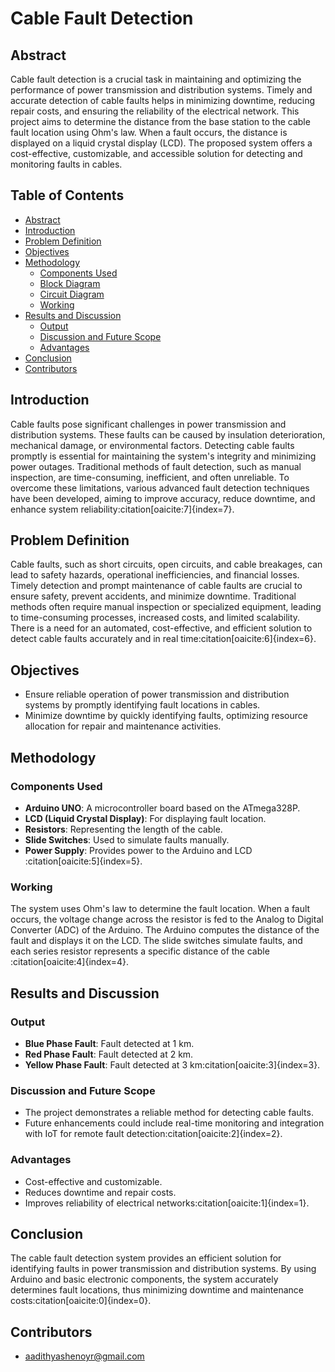 # Cable Fault Detection

## Abstract
Cable fault detection is a crucial task in maintaining and optimizing the performance of power transmission and distribution systems. Timely and accurate detection of cable faults helps in minimizing downtime, reducing repair costs, and ensuring the reliability of the electrical network. This project aims to determine the distance from the base station to the cable fault location using Ohm's law. When a fault occurs, the distance is displayed on a liquid crystal display (LCD). The proposed system offers a cost-effective, customizable, and accessible solution for detecting and monitoring faults in cables.

## Table of Contents
- [Abstract](#abstract)
- [Introduction](#introduction)
- [Problem Definition](#problem-definition)
- [Objectives](#objectives)
- [Methodology](#methodology)
  - [Components Used](#components-used)
  - [Block Diagram](#block-diagram)
  - [Circuit Diagram](#circuit-diagram)
  - [Working](#working)
- [Results and Discussion](#results-and-discussion)
  - [Output](#output)
  - [Discussion and Future Scope](#discussion-and-future-scope)
  - [Advantages](#advantages)
- [Conclusion](#conclusion)
- [Contributors](#contributors)
  
## Introduction
Cable faults pose significant challenges in power transmission and distribution systems. These faults can be caused by insulation deterioration, mechanical damage, or environmental factors. Detecting cable faults promptly is essential for maintaining the system's integrity and minimizing power outages. Traditional methods of fault detection, such as manual inspection, are time-consuming, inefficient, and often unreliable. To overcome these limitations, various advanced fault detection techniques have been developed, aiming to improve accuracy, reduce downtime, and enhance system reliability&#8203;:citation[oaicite:7]{index=7}&#8203;.

## Problem Definition
Cable faults, such as short circuits, open circuits, and cable breakages, can lead to safety hazards, operational inefficiencies, and financial losses. Timely detection and prompt maintenance of cable faults are crucial to ensure safety, prevent accidents, and minimize downtime. Traditional methods often require manual inspection or specialized equipment, leading to time-consuming processes, increased costs, and limited scalability. There is a need for an automated, cost-effective, and efficient solution to detect cable faults accurately and in real time&#8203;:citation[oaicite:6]{index=6}&#8203;.

## Objectives
- Ensure reliable operation of power transmission and distribution systems by promptly identifying fault locations in cables.
- Minimize downtime by quickly identifying faults, optimizing resource allocation for repair and maintenance activities.

## Methodology
### Components Used
- **Arduino UNO**: A microcontroller board based on the ATmega328P.
- **LCD (Liquid Crystal Display)**: For displaying fault location.
- **Resistors**: Representing the length of the cable.
- **Slide Switches**: Used to simulate faults manually.
- **Power Supply**: Provides power to the Arduino and LCD&#8203;:citation[oaicite:5]{index=5}&#8203;.


### Working
The system uses Ohm's law to determine the fault location. When a fault occurs, the voltage change across the resistor is fed to the Analog to Digital Converter (ADC) of the Arduino. The Arduino computes the distance of the fault and displays it on the LCD. The slide switches simulate faults, and each series resistor represents a specific distance of the cable&#8203;:citation[oaicite:4]{index=4}&#8203;.

## Results and Discussion
### Output
- **Blue Phase Fault**: Fault detected at 1 km.
- **Red Phase Fault**: Fault detected at 2 km.
- **Yellow Phase Fault**: Fault detected at 3 km&#8203;:citation[oaicite:3]{index=3}&#8203;.

### Discussion and Future Scope
- The project demonstrates a reliable method for detecting cable faults.
- Future enhancements could include real-time monitoring and integration with IoT for remote fault detection&#8203;:citation[oaicite:2]{index=2}&#8203;.

### Advantages
- Cost-effective and customizable.
- Reduces downtime and repair costs.
- Improves reliability of electrical networks&#8203;:citation[oaicite:1]{index=1}&#8203;.

## Conclusion
The cable fault detection system provides an efficient solution for identifying faults in power transmission and distribution systems. By using Arduino and basic electronic components, the system accurately determines fault locations, thus minimizing downtime and maintenance costs&#8203;:citation[oaicite:0]{index=0}&#8203;.

## Contributors
- aadithyashenoyr@gmail.com



